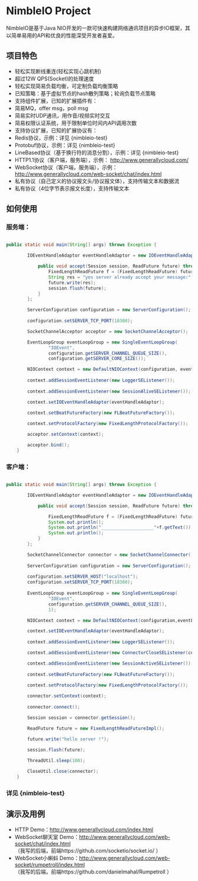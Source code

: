 
# NimbleIO Project

NimbleIO是基于Java NIO开发的一款可快速构建网络通讯项目的异步IO框架，其以简单易用的API和优良的性能深受开发者喜爱。

## 项目特色

* 轻松实现断线重连(轻松实现心跳机制)
* 超过12W QPS(Socket)的处理速度
* 轻松实现简易负载均衡，可定制负载均衡策略
 * 已知策略：基于虚拟节点的hash散列策略；轮询负载节点策略
* 支持组件扩展，已知的扩展插件有：
 * 简易MQ，offer msg，poll msg
 * 简易实时UDP通讯，用作音/视频实时交互
 * 简易权限认证系统，用于限制单位时间内API调用次数
* 支持协议扩展，已知的扩展协议有：
 * Redis协议，示例：详见 {nimbleio-test}
 * Protobuf协议，示例：详见 {nimbleio-test}
 * LineBased协议（基于换行符的消息分割），示例：详见 {nimbleio-test}
 * HTTP1.1协议（客户端，服务端），示例： http://www.generallycloud.com/
 * WebSocket协议（客户端，服务端），示例： http://www.generallycloud.com/web-socket/chat/index.html 
 * 私有协议（自己定义的协议报文头/协议报文体），支持传输文本和数据流
 * 私有协议（4位字节表示报文长度），支持传输文本
 
## 如何使用

### 服务端：

```Java

public static void main(String[] args) throws Exception {

		IOEventHandleAdaptor eventHandleAdaptor = new IOEventHandleAdaptor() {

			public void accept(Session session, ReadFuture future) throws Exception {
				FixedLengthReadFuture f = (FixedLengthReadFuture) future;
				String res = "yes server already accept your message:" + f.getText();
				future.write(res);
				session.flush(future);
			}
		};

		ServerConfiguration configuration = new ServerConfiguration();
		
		configuration.setSERVER_TCP_PORT(18300);

		SocketChannelAcceptor acceptor = new SocketChannelAcceptor();

		EventLoopGroup eventLoopGroup = new SingleEventLoopGroup(
				"IOEvent",
				configuration.getSERVER_CHANNEL_QUEUE_SIZE(),
				configuration.getSERVER_CORE_SIZE());

		NIOContext context = new DefaultNIOContext(configuration, eventLoopGroup);
		
		context.addSessionEventListener(new LoggerSEListener());
		
		context.addSessionEventListener(new SessionAliveSEListener());

		context.setIOEventHandleAdaptor(eventHandleAdaptor);
		
		context.setBeatFutureFactory(new FLBeatFutureFactory());

		context.setProtocolFactory(new FixedLengthProtocolFactory());

		acceptor.setContext(context);

		acceptor.bind();
	}

```

### 客户端：

```Java

public static void main(String[] args) throws Exception {

		IOEventHandleAdaptor eventHandleAdaptor = new IOEventHandleAdaptor() {

			public void accept(Session session, ReadFuture future) throws Exception {

				FixedLengthReadFuture f = (FixedLengthReadFuture) future;
				System.out.println();
				System.out.println("____________________"+f.getText());
				System.out.println();
			}
		};

		SocketChannelConnector connector = new SocketChannelConnector();
		
		ServerConfiguration configuration = new ServerConfiguration();
		
		configuration.setSERVER_HOST("localhost");
		configuration.setSERVER_TCP_PORT(18300);
		
		EventLoopGroup eventLoopGroup = new SingleEventLoopGroup(
				"IOEvent", 
				configuration.getSERVER_CHANNEL_QUEUE_SIZE(),
				1);

		NIOContext context = new DefaultNIOContext(configuration,eventLoopGroup);

		context.setIOEventHandleAdaptor(eventHandleAdaptor);
		
		context.addSessionEventListener(new LoggerSEListener());

		context.addSessionEventListener(new ConnectorCloseSEListener(connector));

		context.addSessionEventListener(new SessionActiveSEListener());
		
		context.setBeatFutureFactory(new FLBeatFutureFactory());

		context.setProtocolFactory(new FixedLengthProtocolFactory());
		
		connector.setContext(context);
		
		connector.connect();

		Session session = connector.getSession();

		ReadFuture future = new FixedLengthReadFutureImpl();

		future.write("hello server !");

		session.flush(future);
		
		ThreadUtil.sleep(100);

		CloseUtil.close(connector);
	}

```

###	详见 {nimbleio-test}

## 演示及用例
* HTTP Demo：http://www.generallycloud.com/index.html
* WebSocket聊天室 Demo：http://www.generallycloud.com/web-socket/chat/index.html                                
 （我写的后端，前端https://github.com/socketio/socket.io/ ）
* WebSocket小蝌蚪 Demo：http://www.generallycloud.com/web-socket/rumpetroll/index.html                                
 （我写的后端，前端https://github.com/danielmahal/Rumpetroll ）
